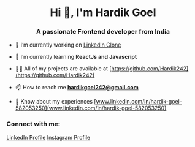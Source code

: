 <h1 align="center">Hi 👋, I'm Hardik Goel</h1>
<h3 align="center">A passionate Frontend developer from India</h3>

- 🔭 I’m currently working on [LinkedIn Clone](https://hardik242.github.io/LinkedIn-clone/)

- 🌱 I’m currently learning **ReactJs and Javascript**

- 👨‍💻 All of my projects are available at [https://github.com/Hardik242](https://github.com/Hardik242)

- 📫 How to reach me **hardikgoel242@gmail.com**

- 📄 Know about my experiences [www.linkedin.com/in/hardik-goel-582053250](www.linkedin.com/in/hardik-goel-582053250)

<h3 align="left">Connect with me:</h3>
<p align="left">
<a href="https://linkedin.com/in/www.linkedin.com/in/hardik-goel-582053250" target="blank">LinkedIn Profile</a>
<a href="https://instagram.com/https://www.instagram.com/goel_hardik242/" target="blank">Instagram Profile</a>
</p>
